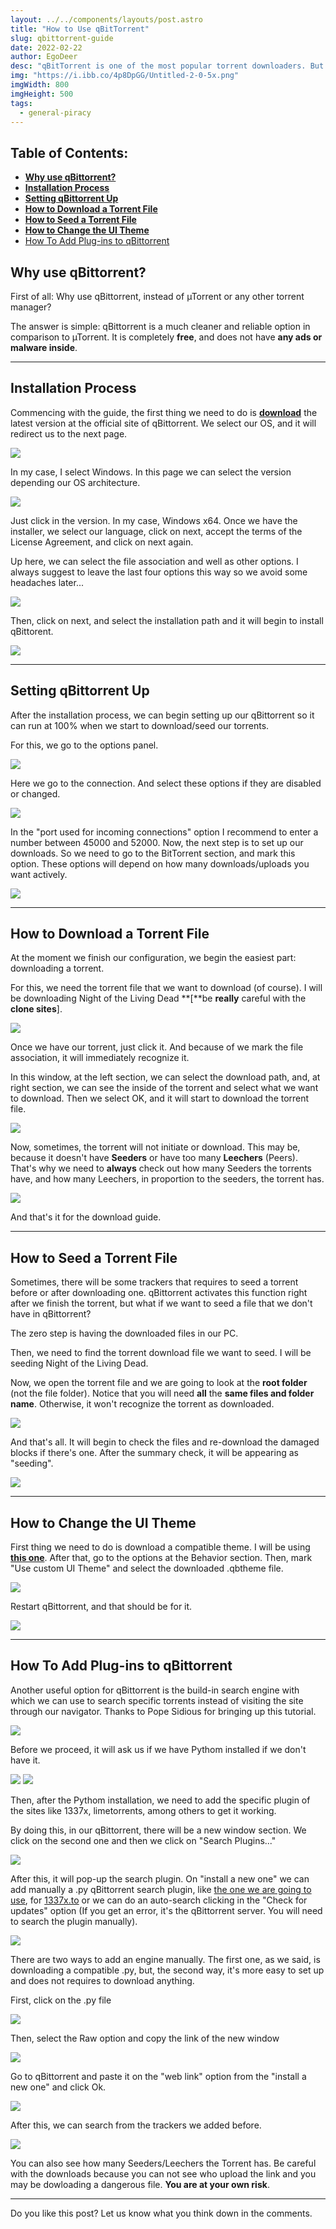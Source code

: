 ```yaml
---
layout: ../../components/layouts/post.astro
title: "How to Use qBitTorrent"
slug: qbittorrent-guide
date: 2022-02-22
author: EgoDeer
desc: "qBitTorrent is one of the most popular torrent downloaders. But how do you use it properly?"
img: "https://i.ibb.co/4p8DpGG/Untitled-2-0-5x.png"
imgWidth: 800
imgHeight: 500
tags:
  - general-piracy
---
```

## Table of Contents:
- [**Why use qBittorrent?**](#why-use-qbittorrent)
- [**Installation Process**](#installation-process)
- [**Setting qBittorrent Up**](#setting-qbittorrent-up)
- [**How to Download a Torrent File**](#how-to-download-a-torrent-file)
- [**How to Seed a Torrent File**](#how-to-seed-a-torrent-file)
- [**How to Change the UI Theme**](#how-to-change-the-ui-theme)
- [How To Add Plug-ins to qBittorrent](#how-to-add-plug-ins-to-qbittorrent)

## Why use qBittorrent?

First of all: Why use qBittorrent, instead of µTorrent or any other torrent manager?

The answer is simple: qBittorrent is a much cleaner and reliable option in comparison to µTorrent. It is completely **free**, and does not have **any ads or malware inside**.

---

## Installation Process

Commencing with the guide, the first thing we need to do is [**download**](https://www.qbittorrent.org/download.php) the latest version at the official site of qBittorrent. We select our OS, and it will redirect us to the next page.

![](__GHOST_URL__/content/images/2022/02/downloadqb-1.png)

In my case, I select Windows.
In this page we can select the version depending our OS architecture.

![](__GHOST_URL__/content/images/2022/02/Downloadqb-2.png)

Just click in the version. In my case, Windows x64.
Once we have the installer, we select our language, click on next, accept the terms of the License Agreement, and click on next again.

Up here, we can select the file association and well as other options. I always suggest to leave the last four options this way so we avoid some headaches later...

![](__GHOST_URL__/content/images/2022/02/image-9.png)

Then, click on next, and select the installation path and it will begin to install qBittorent.

![](__GHOST_URL__/content/images/2022/02/image-10.png)

---

## Setting qBittorrent Up

After the installation process, we can begin setting up our qBittorrent so it can run at 100% when we start to download/seed our torrents.

For this, we go to the options panel.

![](__GHOST_URL__/content/images/2022/02/qBittorrentUI.png)

Here we go to the connection. And select these options if they are disabled or changed.

![](__GHOST_URL__/content/images/2022/02/qBittorrent-Options.png)

In the "port used for incoming connections" option I recommend to enter a number between 45000 and 52000.
Now, the next step is to set up our downloads. So we need to go to the BitTorrent section, and mark this option. These options will depend on how many downloads/uploads you want actively.

![](__GHOST_URL__/content/images/2022/02/qBittorrent-Options-2.png)

---

## How to Download a Torrent File

At the moment we finish our configuration, we begin the easiest part: downloading a torrent.

For this, we need the torrent file that we want to download (of course). I will be downloading Night of the Living Dead **[**be **really** careful with the **clone sites**].

![](__GHOST_URL__/content/images/2022/02/qBittorrent-Download-1.png)

Once we have our torrent, just click it. And because of we mark the file association, it will immediately recognize it.

In this window, at the left section, we can select the download path, and, at right section, we can see the inside of the torrent and select what we want to download. Then we select OK, and it will start to download the torrent file.

![](__GHOST_URL__/content/images/2022/02/qBittorrent-Download-2-1.png)

Now, sometimes, the torrent will not initiate or download. This may be, because it doesn't have **Seeders** or have too many **Leechers** (Peers). That's why we need to **always** check out how many Seeders the torrents have, and how many Leechers, in proportion to the seeders, the torrent has.

![](__GHOST_URL__/content/images/2022/02/qBittorrent-Download-3.png)

And that's it for the download guide.

---

## How to Seed a Torrent File

Sometimes, there will be some trackers that requires to seed a torrent before or after downloading one. qBittorrent activates this function right after we finish the torrent, but what if we want to seed a file that we don't have in qBittorrent?

The zero step is having the downloaded files in our PC.

Then, we need to find the torrent download file we want to seed. I will be seeding Night of the Living Dead.

Now, we open the torrent file and we are going to look at the **root folder** (not the file folder). Notice that you will need **all** the **same files and folder name**. Otherwise, it won't recognize the torrent as downloaded.

![](__GHOST_URL__/content/images/2022/02/qBittorrent-seed-1.png)

And that's all. It will begin to check the files and re-download the damaged blocks if there's one. After the summary check, it will be appearing as "seeding".

![](__GHOST_URL__/content/images/2022/02/qBittorrent-seed-2.png)

---

## How to Change the UI Theme

First thing we need to do is download a compatible theme. I will be using [**this one**](https://github.com/jagannatharjun/qbt-theme). After that, go to the options at the Behavior section. Then, mark "Use custom UI Theme" and select the downloaded .qbtheme file.

![](__GHOST_URL__/content/images/2022/02/qBittorrent-theme.png)

Restart qBittorrent, and that should be for it.

![](__GHOST_URL__/content/images/2022/02/image-19.png)

---

## How To Add Plug-ins to qBittorrent

Another useful option for qBittorrent is the build-in search engine with which we can use to search specific torrents instead of visiting the site through our navigator. Thanks to Pope Sidious for bringing up this tutorial.

![](__GHOST_URL__/content/images/2022/02/qBittorrent-plugin.png)

Before we proceed, it will ask us if we have Pythom installed if we don't have it.

![](__GHOST_URL__/content/images/2022/02/qBittorrent-plugin-2.png)
![](__GHOST_URL__/content/images/2022/02/image-34.png)

Then, after the Pythom installation, we need to add the specific plugin of the sites like 1337x, limetorrents, among others to get it working.

By doing this, in our qBittorrent, there will be a new window section. We click on the second one and then we click on "Search Plugins..."

![](__GHOST_URL__/content/images/2022/02/qBittorrent-plugin-3.png)

After this, it will pop-up the search plugin. On "install a new one" we can add manually a .py qBittorrent search plugin, like [the one we are going to use](https://github.com/v1k45/1337x-qBittorrent-search-plugin), for [1337x.to](https://1337x.to/) or we can do an auto-search clicking in the "Check for updates" option (If you get an error, it's the qBittorrent server. You will need to search the plugin manually).

![](__GHOST_URL__/content/images/2022/03/qBittorrent-plugin-4.png)

There are two ways to add an engine manually. The first one, as we said, is downloading a compatible .py, but, the second way, it's more easy to set up and does not requires to download anything.

First, click on the .py file

![](__GHOST_URL__/content/images/2022/03/qBittorrent-plugin-5.png)

Then, select the Raw option and copy the link of the new window

![](__GHOST_URL__/content/images/2022/03/qBittorrent-plugin-6.png)

Go to qBittorrent and paste it on the "web link" option from the "install a new one" and click Ok.

![](__GHOST_URL__/content/images/2022/03/image-1.png)

After this, we can search from the trackers we added before.

![](__GHOST_URL__/content/images/2022/03/image-3.png)

You can also see how many Seeders/Leechers the Torrent has.
Be careful with the downloads because you can not see who upload the link and you may be dowloading a dangerous file. **You are at your own risk**.

---

Do you like this post? Let us know what you think down in the comments.
